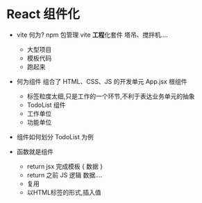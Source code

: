 # React 组件化

- vite 何为?
npm 包管理
  vite **工程**化套件 塔吊、搅拌机....
  - 大型项目
  - 模板代码
  - 跑起来

- 何为组件
    组合了 HTML、CSS、JS 的开发单元
    App.jsx 根组件
  - 标签粒度太细,只是工作的一个环节,不利于表达业务单元的抽象
  - TodoList 组件
  - 工作单位
  - 功能单位
- 组件如何划分 TodoList 为例
- 函数就是组件
  - return jsx 完成模板 {  数据  }
  - return 之前 JS 逻辑 数据....
  - 复用
  - 以HTML标签的形式,插入值